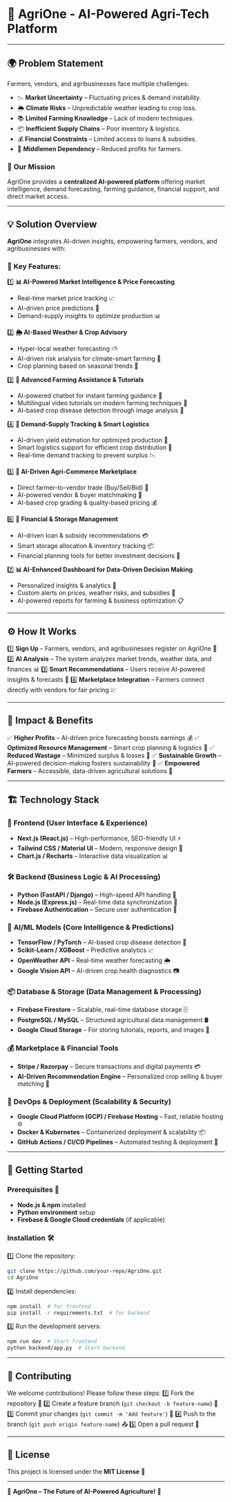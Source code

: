 # 🌾 AgriOne - AI-Powered Agri-Tech Platform

---

## 🌍 Problem Statement
Farmers, vendors, and agribusinesses face multiple challenges:
- 📉 **Market Uncertainty** – Fluctuating prices & demand instability.
- 🌦️ **Climate Risks** – Unpredictable weather leading to crop loss.
- 📚 **Limited Farming Knowledge** – Lack of modern techniques.
- 📦 **Inefficient Supply Chains** – Poor inventory & logistics.
- 💰 **Financial Constraints** – Limited access to loans & subsidies.
- 🤝 **Middlemen Dependency** – Reduced profits for farmers.

### 🎯 **Our Mission**
AgriOne provides a **centralized AI-powered platform** offering market intelligence, demand forecasting, farming guidance, financial support, and direct market access.

---

## 💡 Solution Overview
**AgriOne** integrates AI-driven insights, empowering farmers, vendors, and agribusinesses with:

### 🌟 Key Features:
1️⃣ **📊 AI-Powered Market Intelligence & Price Forecasting**
   - Real-time market price tracking 📈
   - AI-driven price predictions 🔮
   - Demand-supply insights to optimize production 📊

2️⃣ **🌦️ AI-Based Weather & Crop Advisory**
   - Hyper-local weather forecasting ⛅
   - AI-driven risk analysis for climate-smart farming 🌾
   - Crop planning based on seasonal trends 📅

3️⃣ **📖 Advanced Farming Assistance & Tutorials**
   - AI-powered chatbot for instant farming guidance 🤖
   - Multilingual video tutorials on modern farming techniques 🎥
   - AI-based crop disease detection through image analysis 🦠

4️⃣ **🚛 Demand-Supply Tracking & Smart Logistics**
   - AI-driven yield estimation for optimized production 🌱
   - Smart logistics support for efficient crop distribution 🚜
   - Real-time demand tracking to prevent surplus 📉

5️⃣ **🛒 AI-Driven Agri-Commerce Marketplace**
   - Direct farmer-to-vendor trade (Buy/Sell/Bid) 🔄
   - AI-powered vendor & buyer matchmaking 🤝
   - AI-based crop grading & quality-based pricing 💰

6️⃣ **🏦 Financial & Storage Management**
   - AI-driven loan & subsidy recommendations 💳
   - Smart storage allocation & inventory tracking 📦
   - Financial planning tools for better investment decisions 📑

7️⃣ **📊 AI-Enhanced Dashboard for Data-Driven Decision Making**
   - Personalized insights & analytics 📌
   - Custom alerts on prices, weather risks, and subsidies 🔔
   - AI-powered reports for farming & business optimization 📋

---

## ⚙️ How It Works
1️⃣ **Sign Up** – Farmers, vendors, and agribusinesses register on AgriOne 📝
2️⃣ **AI Analysis** – The system analyzes market trends, weather data, and finances 📊
3️⃣ **Smart Recommendations** – Users receive AI-powered insights & forecasts 📢
4️⃣ **Marketplace Integration** – Farmers connect directly with vendors for fair pricing 💹

---

## 🎯 Impact & Benefits
✅ **Higher Profits** – AI-driven price forecasting boosts earnings 💰
✅ **Optimized Resource Management** – Smart crop planning & logistics 🚜
✅ **Reduced Wastage** – Minimized surplus & losses 🚮
✅ **Sustainable Growth** – AI-powered decision-making fosters sustainability 🌱
✅ **Empowered Farmers** – Accessible, data-driven agricultural solutions 📡

---

## 🏗️ Technology Stack
### 🎨 **Frontend (User Interface & Experience)**
- **Next.js (React.js)** – High-performance, SEO-friendly UI ⚡
- **Tailwind CSS / Material UI** – Modern, responsive design 🎨
- **Chart.js / Recharts** – Interactive data visualization 📊

### 🛠️ **Backend (Business Logic & AI Processing)**
- **Python (FastAPI / Django)** – High-speed API handling 🚀
- **Node.js (Express.js)** – Real-time data synchronization 🔄
- **Firebase Authentication** – Secure user authentication 🔐

### 🤖 **AI/ML Models (Core Intelligence & Predictions)**
- **TensorFlow / PyTorch** – AI-based crop disease detection 🦠
- **Scikit-Learn / XGBoost** – Predictive analytics 📈
- **OpenWeather API** – Real-time weather forecasting 🌦️
- **Google Vision API** – AI-driven crop health diagnostics 📷

### 📦 **Database & Storage (Data Management & Processing)**
- **Firebase Firestore** – Scalable, real-time database storage 🗄️
- **PostgreSQL / MySQL** – Structured agricultural data management 🛢️
- **Google Cloud Storage** – For storing tutorials, reports, and images 📁

### 💰 **Marketplace & Financial Tools**
- **Stripe / Razorpay** – Secure transactions and digital payments 💳
- **AI-Driven Recommendation Engine** – Personalized crop selling & buyer matching 🔄

### 🔧 **DevOps & Deployment (Scalability & Security)**
- **Google Cloud Platform (GCP) / Firebase Hosting** – Fast, reliable hosting 🌐
- **Docker & Kubernetes** – Containerized deployment & scalability 📦
- **GitHub Actions / CI/CD Pipelines** – Automated testing & deployment 🔄

---

## 🚀 Getting Started
### Prerequisites 📌
- **Node.js & npm** installed
- **Python environment** setup
- **Firebase & Google Cloud credentials** (if applicable)

### Installation 🛠️
1️⃣ Clone the repository:
   ```sh
   git clone https://github.com/your-repo/AgriOne.git
   cd AgriOne
   ```
2️⃣ Install dependencies:
   ```sh
   npm install  # for frontend
   pip install -r requirements.txt  # for backend
   ```
3️⃣ Run the development servers:
   ```sh
   npm run dev  # Start frontend
   python backend/app.py  # Start backend
   ```

---

## 🤝 Contributing
We welcome contributions! Please follow these steps:
1️⃣ Fork the repository 🍴
2️⃣ Create a feature branch (`git checkout -b feature-name`) 🌱
3️⃣ Commit your changes (`git commit -m 'Add feature'`) 💾
4️⃣ Push to the branch (`git push origin feature-name`) 📤
5️⃣ Open a pull request 📩

---

## 📜 License
This project is licensed under the **MIT License** 📄

---

🌾 **AgriOne – The Future of AI-Powered Agriculture!** 🚀
